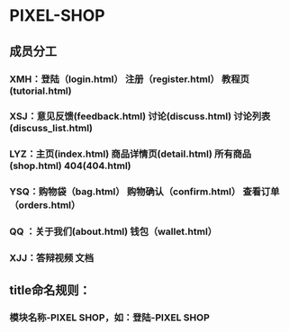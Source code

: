 # PIXEL-SHOP
## 成员分工
### XMH：登陆（login.html）  注册（register.html）  教程页(tutorial.html)
### XSJ：意见反馈(feedback.html)  讨论(discuss.html)  讨论列表(discuss_list.html)
### LYZ：主页(index.html)  商品详情页(detail.html)  所有商品(shop.html)  404(404.html)
### YSQ：购物袋（bag.html）  购物确认（confirm.html）  查看订单（orders.html）
### QQ ：关于我们(about.html)  钱包（wallet.html）
### XJJ：答辩视频  文档

## title命名规则：
### 模块名称-PIXEL SHOP，如：登陆-PIXEL SHOP

